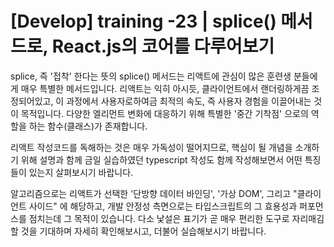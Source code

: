 # [Develop] training -23 | splice() 메서드로, React.js의 코어를 다루어보기
splice, 즉 '접착' 한다는 뜻의 splice() 메서드는 리액트에 관심이 많은 훈련생 분들에게 매우 특별한 메서드입니다. 리액트는 익히 아시듯, 클라이언트에서 랜더링하게끔 조정되어있고, 이 과정에서 사용자로하여금 최적의 속도, 즉 사용자 경험을 이끌어내는 것이 목적입니다. 다양한 엘리먼트 변화에 대응하기 위해 특별한 '중간 기착점' 으로의 역할을 하는 함수(클래스)가 존재합니다.

리액트 작성코드를 독해하는 것은 매우 가독성이 떨어지므로, 핵심이 될 개념을 소개하기 위해 설명과 함께 금일 실습하였던 typescript 작성도 함께 작성해보면서 어떤 특징들이 있는지 살펴보시기 바랍니다. 

알고리즘으로는 리액트가 선택한 '단방향 데이터 바인딩', '가상 DOM', 그리고 "클라이언트 사이드" 에 해당하고, 
개발 안정성 측면으로는 타입스크립트의 그 효용성과 퍼포먼스를 점치는데 그 목적이 있습니다. 다소 낯설은 표기가 곧 매우 편리한 도구로 자리매김 할 것을 기대하며 자세히 확인해보시고, 더불어 실습해보시기 바랍니다.